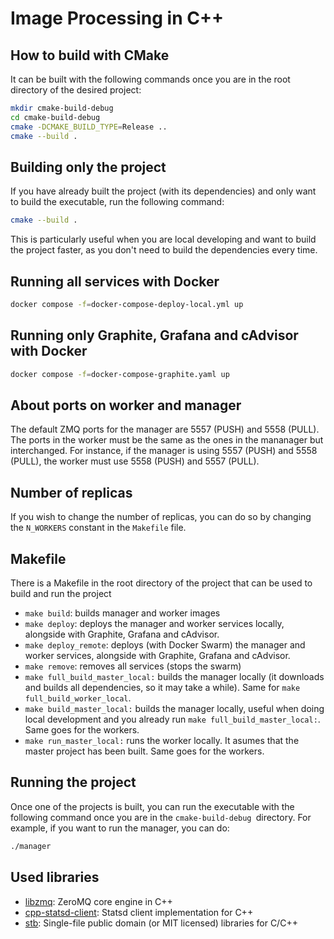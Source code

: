 # Image Processing in C++

## How to build with CMake

It can be built with the following commands once you are in the root directory of the desired project:

```bash
mkdir cmake-build-debug
cd cmake-build-debug
cmake -DCMAKE_BUILD_TYPE=Release ..
cmake --build .
```

## Building only the project

If you have already built the project (with its dependencies) and only want to build the executable, run the following command:

```bash
cmake --build .
```

This is particularly useful when you are local developing and want to build the project faster, as you don't need to build the dependencies every time.

## Running all services with Docker

```bash
docker compose -f=docker-compose-deploy-local.yml up
```

## Running only Graphite, Grafana and cAdvisor with Docker

```bash
docker compose -f=docker-compose-graphite.yaml up
```

## About ports on worker and manager

The default ZMQ ports for the manager are 5557 (PUSH) and 5558 (PULL). The ports in the worker must be the same as the ones in the mananager but interchanged.
For instance, if the manager is using 5557 (PUSH) and 5558 (PULL), the worker must use 5558 (PUSH) and 5557 (PULL).

## Number of replicas

If you wish to change the number of replicas, you can do so by changing the `N_WORKERS` constant in the `Makefile` file.

## Makefile

There is a Makefile in the root directory of the project that can be used to build and run the project

- `make build`: builds manager and worker images
- `make deploy`: deploys the manager and worker services locally, alongside with Graphite, Grafana and cAdvisor.
- `make deploy_remote`: deploys (with Docker Swarm) the manager and worker services, alongside with Graphite, Grafana and cAdvisor.
- `make remove`: removes all services (stops the swarm)
- `make full_build_master_local:`  builds the manager locally (it downloads and builds all dependencies, so it may take a while). Same for `make full_build_worker_local`.
- `make build_master_local:` builds the manager locally, useful when doing local development and you already run `make full_build_master_local:`. Same goes for the workers.
- `make run_master_local:` runs the worker locally. It asumes that the master project has been built. Same goes for the workers.

## Running the project

Once one of the projects is built, you can run the executable with the following command once you are in the `cmake-build-debug `directory.
For example, if you want to run the manager, you can do:

```bash
./manager
```

## Used libraries

- [libzmq](https://github.com/zeromq/libzmq): ZeroMQ core engine in C++
- [cpp-statsd-client](https://github.com/vthiery/cpp-statsd-client): Statsd client implementation for C++
- [stb](https://github.com/nothings/stb): Single-file public domain (or MIT licensed) libraries for C/C++
